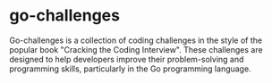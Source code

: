 # go-challenges

Go-challenges is a collection of coding challenges in the style of the popular book "Cracking the Coding Interview". These challenges are designed to help developers improve their problem-solving and programming skills, particularly in the Go programming language.
